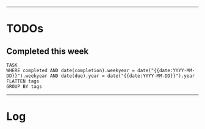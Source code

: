 
---
# TODOs

## Completed this week
```dataview
TASK
WHERE completed AND date(completion).weekyear = date("{{date:YYYY-MM-DD}}").weekyear AND date(due).year = date("{{date:YYYY-MM-DD}}").year
FLATTEN tags
GROUP BY tags
```

---
# Log


